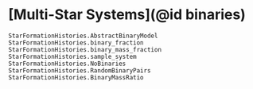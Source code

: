 # [Multi-Star Systems](@id binaries)

```@docs
StarFormationHistories.AbstractBinaryModel
StarFormationHistories.binary_fraction
StarFormationHistories.binary_mass_fraction
StarFormationHistories.sample_system
StarFormationHistories.NoBinaries
StarFormationHistories.RandomBinaryPairs
StarFormationHistories.BinaryMassRatio
```
